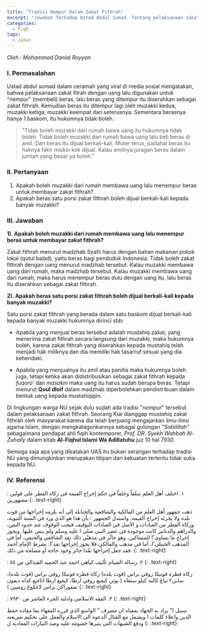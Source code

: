 ```yaml
---
title: "Tradisi Nempur Dalam Zakat Fithrah"
excerpt: "Jawaban Terhadap Ustad Abdul Somad. Tentang pelaksanaan zakat fitrah dengan uang"
categories:
  - Fiqh
tags:
  - zakat
---
```

_Oleh : Mohammad Danial Royyan_

### I. Permasalahan

Ustad abdul somad dalam ceramah yang viral di media sosial mengatakan, bahwa pelaksanaan zakat fitrah dengan uang lalu digunakan untuk "nempur" (membeli) beras, lalu beras yang ditempur itu diserahkan sebagai zakat fithrah. Kemudian beras itu ditempur lagi oleh muzakki kedua, muzakki ketiga, muzakki keempat dan seterusnya. Sementara berasnya hanya 1 baskom, itu hukumnya tidak boleh.

> "Tidak boleh muzakki dari rumah bawa uang itu hukumnya tidak boleh. Tidak boleh muzakki dari rumah bawa uang lalu beli beras di amil. Dan beras itu dijual berkali-kali. Muter terus, padahal beras itu haknya fakir miskin kok dijual. Kalau amilnya juragan beras dalam jumlah yang besar ya boleh."

### II. Pertanyaan

1. Apakah boleh muzakki dari rumah membawa uang lalu menempur beras
untuk membayar zakat fithrah?.
2. Apakah beras satu porsi zakat fithrah boleh dijual berkali-kali kepada
banyak muzakki?

### III. Jawaban

**1). Apakah boleh muzakki dari rumah membawa uang lalu menempur beras
untuk membayar zakat fithrah?**

Zakat fithrah menurut madzhab Syafii harus dengan bahan makanan pokok lokal (qutul balad), yaitu beras bagi penduduk Indonesia. Tidak boleh zakat fithrah dengan uang menurut madzhab tersebut. Kalau muzakki membawa uang dari rumah, maka madzhab tersebut. Kalau muzakki membawa uang dari rumah, maka harus menempur beras dulu dengan uang itu, lalu beras itu diserahkan sebagai zakat fithrah.

**2). Apakah beras satu porsi zakat fithrah boleh dijual berkali-kali kepada
banyak muzakki?**

Satu porsi zakat fithrah yang berada dalam satu baskom dijual berkali-kali kepada banyak muzakki hukumnya dirinci sbb:

* Apabila yang menjual beras tersebut adalah mustahiq zakat, yang menerima zakat fithrah secara langsung dari muzakki, maka hukumnya boleh, karena zakat fithrah yang diserahkan kepada mustahiq telah menjadi hak miliknya dan dia memiliki hak tasarruf sesuai yang dia kehendaki. 

* Apabila yang menjualnya itu amil atau panitia maka hukumnya boleh juga, tetapi ketika akan didistribusikan sebagai zakat fithrah kepada _fuqoro'_ dan _masakin_ maka uang itu harus sudah berupa beras. Tetapi menurut **Qoul dloif** dalam madzhab diperbolehkan pendistribuan dalam bentuk uang kepada mustahiqqiin.

Di lingkungan warga NU sejak dulu sudah ada tradisi "_nempur_" tersebut dalam pelaksanaan zakat fithrah. Seorang Kiai dianggap _mustahiq_ zakat fithrah oleh masyarakat karena dia telah berjuang mengajarkan ilmu-ilmu agama Islam, dengan mengkatagorikannya sebagai golongan _"Sabilillah"_ sebagaimana pendapat ahli fiqih kontemporer, _Prof. DR. Syekh Wahbah Al-Zuhaily_ dalam kitab **Al-Fiqhul Islami Wa Adillatuhu** juz 10 hal 7930.

Semoga saja apa yang dikatakan UAS itu bukan serangan terhadap tradisi NU yang dimungkinkan merupakan titipan dari kekuatan tertentu tidak suka kepada NU.

### IV. Referensi 

 :
١. اختلف أهل العلم سلفاً وخلفاً في حكم إخراج القيمة في زكاة الفطر على قولين مشهورين
{: .text-right}

ذهب جمهور أهل العلم من المالكية والشافعية والحنابلة إلى أنه يلزمه إخراجها من قوت بلده ولا يجزئه إخراج القيمة. واستدل الجمهور : بأن هذا هو الذي ورد في السنة النبوية، وزكاة الفطر من العبادات و الأصل في العبادات التوقيف فيجب الوقوف عند حدود النص، والدراهم والدنانير كانت موجودة في عصر النبي صلى ا عليه وسلم ولم ينص عليها. ويجوز إخراج ما يساوي ًا للمساكين، وهو جائٌز في مذهبْي ذلك نقد الشافعي والحنفي، أما في المذهب الحنبلي ًا، أما في مذهب والمالكي فلا يجوز إخراُجها نقد ًا، بشرط الإمام أحمد فقد جعل إخراَجها نقًدا جائز وجود حاجة أو مصلحة من ذلك.
{: .text-right}

 :
٢. رسالة الصيام تأليف كياهي احمد عبد الحميد القندالي ص ٥٤
{: .text-right}

زكاة فطرة فونيكا روفي براس (قوت بلده) زكاة فطرة فونيكا روفي براس (قوت بلده)، سابن٢ تياغ كاليه كيلو ستغاه ( بوتن كيغيغ روفي ارطا، كيغيغ ارطا اناغيغ كداه ديفون تمفوراكن براس لاغكوغ روميين )
{: .text-right}

 :
٣. الفقه الاسلامي وادلته الجزء العاشر ص ٧٩٣٠
{: .text-right}

سبيل ا" يراد به الجهاد بمعناه ان مصرف " الواسع الذي قرره الفقهاء بما مفاده حفظ الدين واعلاء كلمات ا ويشمل مع القتال الدعوة الى الاسلام والعمل على تحكيم شريعته ودفع الشبهات التي يثيرها خصومه عليه وصد التيارات المعادية ل
{: .text-right}

